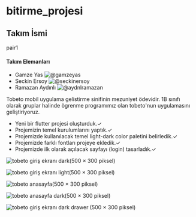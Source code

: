 # bitirme_projesi

## Takım İsmi
 pair1
#### Takım Elemanları
 - Gamze Yas ![@gamzeyas](https://github.com/gamzeyas)
 - Seckin Ersoy ![@seckinersoy](https://github.com/seckinersoy)
 - Ramazan Aydınlı ![@aydnlramazan](https://github.com/aydnlramazan)
 
Tobeto mobil uygulama gelistirme sinifinin mezuniyet ödevidir. 1B sınıfı olarak gruplar halinde ögrenme programımız olan tobeto'nun uygulamasını geliştiriyoruz.



- Yeni bir flutter projesi oluşturduk.✓
- Projemizin temel kurulumlarını yaptık.✓
- Projemizde kullanılacak temel light-dark color paletini belirledik.✓
- Projemizde farklı fontları projeye ekledik.✓
- Projemizde ilk olarak açılacak sayfayı (login) tasarladık.✓


![tobeto giriş ekranı dark(500 × 300 piksel)](https://cdn.discordapp.com/attachments/1165327194155917472/1185998790025547896/dark_giris.png?ex=6591a672&is=657f3172&hm=176559f4c234a7c40df6bb6c10bb6d6d5cee7e9c6b3c9dff658c53ab5d7b7773&)


![tobeto giriş ekranı light(500 × 300 piksel)](https://cdn.discordapp.com/attachments/1165327194155917472/1185998790579204248/screenshot.png?ex=6591a672&is=657f3172&hm=1f61c9d49e4009e9005a4164889afc78f82488a9e4c8cb7113fbfc4ab8266d13&)

![tobeto anasayfa(500 × 300 piksel)](https://cdn.discordapp.com/attachments/1165327194155917472/1185998789518045246/anasayfa.png?ex=6591a672&is=657f3172&hm=8f3f895400e24a8b05187c6a70da73cbf334ae1b5e5ce6bfaedd2676557a9bb7&)


![tobeto anasayfa dark(500 × 300 piksel)](
https://cdn.discordapp.com/attachments/1165327194155917472/1186004416118149221/Screenshot_1702835836.png?ex=6591abaf&is=657f36af&hm=ec007049fb3ccf41e239a25fdefe970bbe18e29012ef7d764a87d1641cf1be1d&)


![tobeto giriş ekranı dark drawer (500 × 300 piksel)](https://cdn.discordapp.com/attachments/1165327194155917472/1186004416537563276/Screenshot_1702835842.png?ex=6591abaf&is=657f36af&hm=807424701d5e5bd5afcc6485c8214ca981dcdc2a027403bb0e89c394b438a769&)


